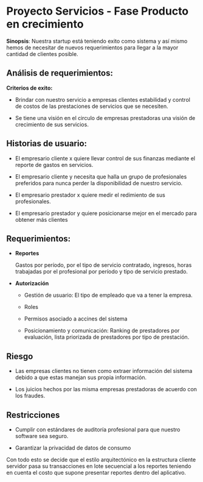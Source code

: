 # Proyecto Servicios - Fase Producto en crecimiento

**Sinopsis**: Nuestra startup está teniendo exito como sistema y así mismo hemos de necesitar de nuevos requerimientos para llegar a la mayor cantidad de clientes posible.

## Análisis de requerimientos:

**Criterios de exito:**

+ Brindar con nuestro servicio a empresas clientes estabilidad y control de costos de las prestaciones de servicios que se necesiten.

+ Se tiene una visión en el circulo de empresas prestadoras una visión de crecimiento de sus servicios.

## Historias de usuario:

+ El empresario cliente x quiere llevar control de sus finanzas mediante el reporte de gastos en servicios.

+ El empresario cliente y necesita que halla un grupo de profesionales preferidos para nunca perder la disponibilidad de nuestro servicio.

+ El empresario prestador x quiere medir el redimiento de sus profesionales.

+ El empresario prestador y quiere posicionarse mejor en el mercado para obtener más clientes

## Requerimientos:

+ **Reportes**
  
    Gastos por período, por el tipo de servicio contratado, ingresos, horas trabajadas por el profesional por período y tipo de servicio prestado.

+ **Autorización**

    + Gestión de usuario: El tipo de empleado que va a tener la empresa.
    
    + Roles

    + Permisos asociado a accines del sistema

    + Posicionamiento y comunicación: Ranking de prestadores por evaluación, lista priorizada de prestadores por tipo de prestación.

## Riesgo

+ Las empresas clientes no tienen como extraer información del sistema debido a que estas manejan sus propia información.

+ Los juicios hechos por las misma empresas prestadoras de acuerdo con los fraudes.

## Restricciones

+ Cumplir con estándares de auditoría profesional para que nuestro software sea seguro.

+ Garantizar la privacidad de datos de consumo

Con todo esto se decide que el estilo arquitectónico en la estructura cliente servidor pasa su transacciones en lote secuencial a los reportes teniendo en cuenta el costo que supone presentar reportes dentro del aplicativo.